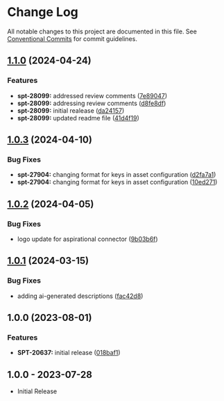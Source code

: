 # Change Log

All notable changes to this project are documented in this file.
See [Conventional Commits](https://conventionalcommits.org) for commit guidelines.

## [1.1.0](https://github.com/swimlane-connectors/t_tenable_sc/compare/1.0.3...1.1.0) (2024-04-24)


### Features

* **spt-28099:** addressed review comments ([7e89047](https://github.com/swimlane-connectors/t_tenable_sc/commit/7e8904756ac4442d24d327dc8def76b06120c296))
* **spt-28099:** addressing review comments ([d8fe8df](https://github.com/swimlane-connectors/t_tenable_sc/commit/d8fe8df82ffe44c58f5978802e7ebeb4374c56e0))
* **spt-28099:** initial realease ([da24157](https://github.com/swimlane-connectors/t_tenable_sc/commit/da241577c63dc6ee27c98f1988362f9e4485cd6c))
* **spt-28099:** updated readme file ([41d4f19](https://github.com/swimlane-connectors/t_tenable_sc/commit/41d4f19e31715886d164d4c5d6225b9f60f59535))

## [1.0.3](https://github.com/swimlane-connectors/t_tenable_sc/compare/1.0.2...1.0.3) (2024-04-10)


### Bug Fixes

* **spt-27904:** changing format for keys in asset configuration ([d2fa7a1](https://github.com/swimlane-connectors/t_tenable_sc/commit/d2fa7a1df4b33d00effd52dda89389d425236f79))
* **spt-27904:** changing format for keys in asset configuration ([10ed271](https://github.com/swimlane-connectors/t_tenable_sc/commit/10ed2717d81e7de562c07606170c996b746616bd))

## [1.0.2](https://github.com/swimlane-connectors/t_tenable_sc/compare/1.0.1...1.0.2) (2024-04-05)


### Bug Fixes

* logo update for aspirational connector ([9b03b6f](https://github.com/swimlane-connectors/t_tenable_sc/commit/9b03b6fd0e9da7910756d4f8a8d2f3dfed29121e))

## [1.0.1](https://github.com/swimlane-connectors/t_tenable_sc/compare/1.0.0...1.0.1) (2024-03-15)


### Bug Fixes

* adding ai-generated descriptions ([fac42d8](https://github.com/swimlane-connectors/t_tenable_sc/commit/fac42d8c7da4f7b87e704749fa99fb8bceb2048f))

## 1.0.0 (2023-08-01)


### Features

* **SPT-20637:** initial release ([018baf1](https://github.com/swimlane-connectors/t_tenable_sc/commit/018baf147dd37eefce1fea435e3eb227ac09a9e2))

## 1.0.0 - 2023-07-28
 * Initial Release
